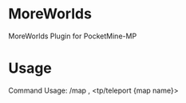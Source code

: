 # MoreWorlds
MoreWorlds Plugin for PocketMine-MP

# Usage
Command Usage: /map <create>, <tp/teleport {map name}> <load>
